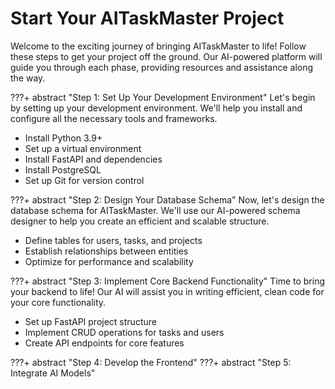 # **Start Your AITaskMaster Project**
Welcome to the exciting journey of bringing AITaskMaster to life! Follow these steps to get your project off the ground. Our AI-powered platform will guide you through each phase, providing resources and assistance along the way.

???+ abstract "Step 1: Set Up Your Development Environment"
  Let's begin by setting up your development environment. We'll help you install and configure all the necessary tools and frameworks.
  - Install Python 3.9+
  - Set up a virtual environment
  - Install FastAPI and dependencies
  - Install PostgreSQL
  - Set up Git for version control

???+ abstract "Step 2: Design Your Database Schema"
  Now, let's design the database schema for AITaskMaster. We'll use our AI-powered schema designer to help you create an efficient and scalable structure.
  - Define tables for users, tasks, and projects
  - Establish relationships between entities
  - Optimize for performance and scalability

???+ abstract "Step 3: Implement Core Backend Functionality"
  Time to bring your backend to life! Our AI will assist you in writing efficient, clean code for your core functionality.
  - Set up FastAPI project structure
  - Implement CRUD operations for tasks and users
  - Create API endpoints for core features

???+ abstract "Step 4: Develop the Frontend"
???+ abstract "Step 5: Integrate AI Models"
